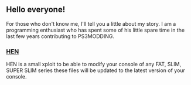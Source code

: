 ## Hello everyone!

For those who don't know me, I'll tell you a little about my story.
I am a programming enthusiast who has spent some of his little spare time in the last few years contributing to PS3MODDING.

### [HEN](https://github.com/0x04DEV/HEN)

HEN is a small xploit to be able to modify your console of any FAT, SLIM, SUPER SLIM series these files will be updated to the latest version of your console.
